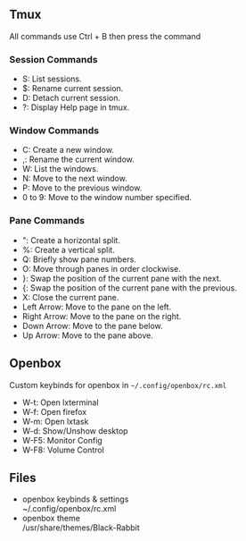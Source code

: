 
## Tmux

All commands use Ctrl + B then press the command

### Session Commands
- S: List sessions.
- $: Rename current session.
- D: Detach current session.
- ?: Display Help page in tmux.

### Window Commands
- C: Create a new window.
- ,: Rename the current window.
- W: List the windows.
- N: Move to the next window.
- P: Move to the previous window.
- 0 to 9: Move to the window number specified.

### Pane Commands
- ": Create a horizontal split.
- %: Create a vertical split.
- Q: Briefly show pane numbers.
- O: Move through panes in order clockwise.
- }: Swap the position of the current pane with the next.
- {: Swap the position of the current pane with the previous.
- X: Close the current pane.
- Left Arrow: Move to the pane on the left.
- Right Arrow: Move to the pane on the right.
- Down Arrow: Move to the pane below.
- Up Arrow: Move to the pane above.

## Openbox

Custom keybinds for openbox in `~/.config/openbox/rc.xml` 

- W-t: Open lxterminal
- W-f: Open firefox
- W-m: Open lxtask
- W-d: Show/Unshow desktop
- W-F5: Monitor Config
- W-F8: Volume Control


## Files

- openbox keybinds & settings    
~/.config/openbox/rc.xml
- openbox theme    
/usr/share/themes/Black-Rabbit

